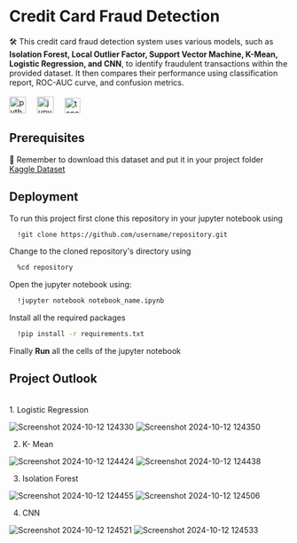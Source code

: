 # Credit Card Fraud Detection

🛠️ This credit card fraud detection system uses various models, such as **Isolation Forest, Local Outlier Factor, Support Vector Machine, K-Mean, Logistic Regression, and CNN**, to identify fraudulent transactions within the provided dataset. It then compares their performance using classification report, ROC-AUC curve, and confusion metrics.<br>
<br><img src="https://cdn.jsdelivr.net/gh/devicons/devicon/icons/python/python-original.svg" height="30" alt="python logo"  />
<img width="12" />
<img src="https://cdn.jsdelivr.net/gh/devicons/devicon/icons/jupyter/jupyter-original.svg" height="30" alt="jupyter logo"  />
<img width="12" />
<img src="https://upload.wikimedia.org/wikipedia/commons/0/05/Scikit_learn_logo_small.svg" height="28" alt="tensorflow logo"  />

## Prerequisites

🚨 Remember to download this dataset and put it in your project folder [Kaggle Dataset](https://www.kaggle.com/datasets/kartik2112/fraud-detection)

## Deployment

To run this project first clone this repository in your jupyter notebook using

```bash
  !git clone https://github.com/username/repository.git
```
Change to the cloned repository's directory using

```bash
  %cd repository
```

Open the jupyter notebook using:
```bash
  !jupyter notebook notebook_name.ipynb
```

Install all the required packages 
```bash
  !pip install -r requirements.txt
```

Finally **Run** all the cells of the jupyter notebook 


## Project Outlook
<br>
1. Logistic Regression

![Screenshot 2024-10-12 124330](https://github.com/user-attachments/assets/6928c8f8-4793-4a65-8adf-d29031471ea5)
![Screenshot 2024-10-12 124350](https://github.com/user-attachments/assets/174818e6-9912-4a51-b8b7-1fc4f4cd9b1e)

2. K- Mean

![Screenshot 2024-10-12 124424](https://github.com/user-attachments/assets/5aa869a1-9594-40d4-82cf-40b4247467f6)
![Screenshot 2024-10-12 124438](https://github.com/user-attachments/assets/fa2efb8f-d5b5-4554-8ec7-c623c9a1ad58)

3. Isolation Forest

![Screenshot 2024-10-12 124455](https://github.com/user-attachments/assets/ef678aaa-47e7-4e3b-a3e4-766eecd16d94)
![Screenshot 2024-10-12 124506](https://github.com/user-attachments/assets/2cf01af0-3fda-4a16-ac4d-ee2128a08954)

4. CNN

![Screenshot 2024-10-12 124521](https://github.com/user-attachments/assets/d08ea1a8-f524-4f90-a84a-96c82699bd66)
![Screenshot 2024-10-12 124533](https://github.com/user-attachments/assets/92d915c8-5a1c-4551-b2ec-b722c8fd34a0)
